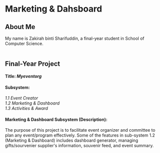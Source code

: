 # Marketing & Dahsboard <br>
## __About Me__ <br>
My name is Zakirah binti Sharifuddin, a final-year student in School of Computer Science.<br><br>
## __Final-Year Project__ <br>
#### Title: *Myeventorg*<br>
#### Subsystem: 
*1.1 Event Creator*<br>
*1.2 Marketing & Dashboard*<br>
*1.3 Activities & Award*<br>

#### Marketing & Dashboard Subsystem (Description):
The purpose of this project is to facilitate event organizer and committee to plan any event/program effectively. Some of the features in sub-system 1.2 (Marketing & Dashboard) includes dashboard generator, managing gifts/sourvenier supplier's information, souvenir feed, and event summary.
